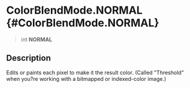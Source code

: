 ColorBlendMode.NORMAL {#ColorBlendMode.NORMAL}
=====================

> int **NORMAL**

Description
-----------

Edits or paints each pixel to make it the result color. (Called
\"Threshold\" when you?re working with a bitmapped or indexed-color
image.)
